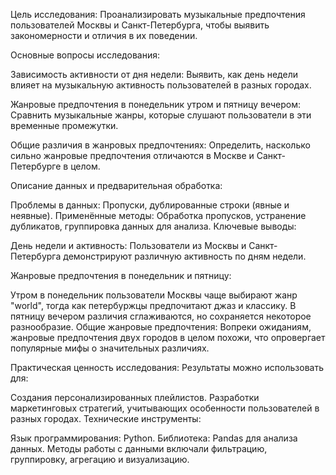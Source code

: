 Цель исследования:
Проанализировать музыкальные предпочтения пользователей Москвы и Санкт-Петербурга, чтобы выявить закономерности и отличия в их поведении.

Основные вопросы исследования:

Зависимость активности от дня недели:
Выявить, как день недели влияет на музыкальную активность пользователей в разных городах.

Жанровые предпочтения в понедельник утром и пятницу вечером:
Сравнить музыкальные жанры, которые слушают пользователи в эти временные промежутки.

Общие различия в жанровых предпочтениях:
Определить, насколько сильно жанровые предпочтения отличаются в Москве и Санкт-Петербурге в целом.

Описание данных и предварительная обработка:

Проблемы в данных:
Пропуски, дублированные строки (явные и неявные).
Применённые методы:
Обработка пропусков, устранение дубликатов, группировка данных для анализа.
Ключевые выводы:

День недели и активность:
Пользователи из Москвы и Санкт-Петербурга демонстрируют различную активность по дням недели.

Жанровые предпочтения в понедельник и пятницу:

Утром в понедельник пользователи Москвы чаще выбирают жанр "world", тогда как петербуржцы предпочитают джаз и классику.
В пятницу вечером различия сглаживаются, но сохраняется некоторое разнообразие.
Общие жанровые предпочтения:
Вопреки ожиданиям, жанровые предпочтения двух городов в целом похожи, что опровергает популярные мифы о значительных различиях.

Практическая ценность исследования: Результаты можно использовать для:

Создания персонализированных плейлистов.
Разработки маркетинговых стратегий, учитывающих особенности пользователей в разных городах.
Технические инструменты:

Язык программирования: Python.
Библиотека: Pandas для анализа данных.
Методы работы с данными включали фильтрацию, группировку, агрегацию и визуализацию.
